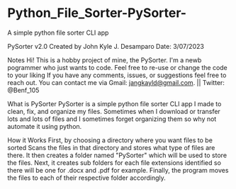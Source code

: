 # Python_File_Sorter-PySorter-
A simple python file sorter CLI app

PySorter v2.0
Created by John Kyle J. Desamparo     Date: 3/07/2023

Notes
Hi! This is a hobby project of mine, the PySorter. I'm a newb pogrammer who just wants to code. Feel free to re-use or change the code to your liking
If you have any comments, issues, or suggestions feel free to reach out.
You can contact me via Gmail: jangkayld@gmail.com. || Twitter: @Benf_105

What is PySorter
PySorter is a simple python file sorter CLI app I made to clean, fix, and organize my files. Sometimes when I download or transfer
lots and lots of files and I sometimes forget organizing them so why not automate it using python.

How it Works
First, by choosing a directory where you want files to be sorted
Scans the files in that directory and stores what type of files are there.
It then creates a folder named "PySorter" which will be used to store the files.
Next, it creates sub folders for each file extensions identified so there will be one for .docx and .pdf for example.
Finally, the program moves the files to each of their respective folder accordingly.
